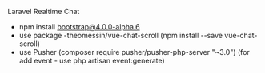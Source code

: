 Laravel Realtime Chat

- npm install bootstrap@4.0.0-alpha.6
- use package
    -theomessin/vue-chat-scroll (npm install --save vue-chat-scroll)
- use Pusher (composer require pusher/pusher-php-server "~3.0")
(for add event - use php artisan event:generate)